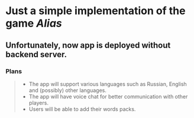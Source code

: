 # Just a simple implementation of the game *Alias*

## **Unfortunately, now app is deployed without backend server.**

### Plans
> - The app will support various languages such as Russian, English and (possibly) other languages.
> - The app will have voice chat for better communication with other players.
> - Users will be able to add their words packs.